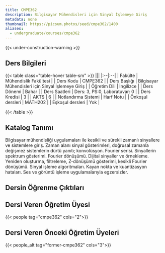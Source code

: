 ```yaml
---
title: CMPE362
description: Bilgisayar Mühendisleri için Sinyal İşlemeye Giriş
metadata: none
thumbnail: https://picsum.photos/seed/cmpe362/1400
aliases:
  - undergraduate/courses/cmpe362
---
```


{{< under-construction-warning >}}
## Ders Bilgileri

<!-- prettier-ignore-start -->
{{< table class="table-hover table-sm" >}}
|||
|:--|:--|
| Fakülte | Mühendislik Fakültesi |
| Ders Kodu | CMPE362 |
| Ders Başlığı | Bilgisayar Mühendisleri için Sinyal İşlemeye Giriş |
| Öğretim Dili | İngilizce |
| Ders Dönemi | Bahar |
| Ders Saatleri | Ders: 3, PS:0, Laboratuvar: 0 |
| Ders Kredisi | 3 |
| AKTS | 6 |
| Notlandırma Sistemi | Harf Notu |
| Önkoşul dersleri | MATH202 |
| Eşkoşul dersleri | Yok |

{{< /table >}}
<!-- prettier-ignore-end -->

## Katalog Tanımı

Bilgisayar mühendisliği uygulamaları ile kesikli ve sürekli zamanlı sinyallere ve sistemlere giriş. Zaman alanı sinyal gösterimleri, doğrusal zamanla değişmez sistemlerin dürtü yanıtı; konvolüsyon. Fourier serisi. Sinyallerin spektrum gösterimi. Fourier dönüşümü. Dijital sinyaller ve örnekleme. Yeniden oluşturma, filtreleme, Z-dönüşümü gösterimi, kesikli Fourier dönüşümü. Sinyal işleme algoritmaları. Kayan nokta ve kuantizasyon hataları. Ses ve görüntü işleme uygulamalarıyla egzersizler.

## Dersin Öğrenme Çıktıları

## Dersi Veren Öğretim Üyesi

{{< people tag="cmpe362" cols="2">}}

## Dersi Veren Önceki Öğretim Üyeleri

{{< people_alt tag="former-cmpe362" cols="3">}}
